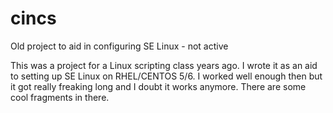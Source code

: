 # cincs
Old project to aid in configuring SE Linux - not active

This was a project for a Linux scripting class years ago. I wrote it as an aid to setting up SE Linux on RHEL/CENTOS 5/6. I worked well
enough then but it got really freaking long and I doubt it works anymore. There are some cool fragments in there.
